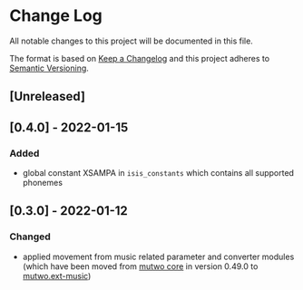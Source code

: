 # Change Log

All notable changes to this project will be documented in this file.

The format is based on [Keep a Changelog](http://keepachangelog.com/)
and this project adheres to [Semantic Versioning](http://semver.org/).

## [Unreleased]


## [0.4.0] - 2022-01-15

### Added
- global constant XSAMPA in `isis_constants` which contains all supported phonemes


## [0.3.0] - 2022-01-12

### Changed
- applied movement from music related parameter and converter modules (which have been moved from [mutwo core](https://github.com/mutwo-org/mutwo) in version 0.49.0 to [mutwo.ext-music](https://github.com/mutwo-org/mutwo.ext-music))

